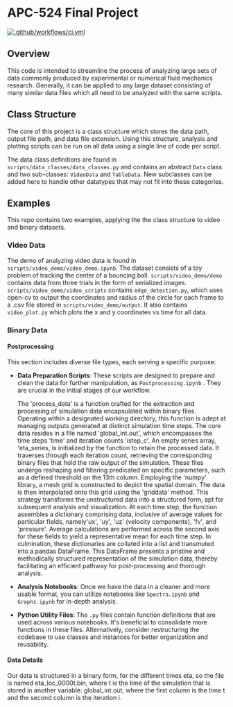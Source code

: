 # APC-524 Final Project

[![.github/workflows/ci.yml](https://github.com/clmartinblanc/APC-524/actions/workflows/ci.yml/badge.svg)](https://github.com/clmartinblanc/APC-524/actions/workflows/ci.yml)

## Overview

This code is intended to streamline the process of analyzing large sets of data commonly produced by experimental or numerical fluid mechanics research. Generally, it can be applied to any large dataset consisting of many similar data files which all need to be analyzed with the same scripts.

## Class Structure

The core of this project is a class structure which stores the data path, output file path, and data file extension. Using this structure, analysis and plotting scripts can be run on all data using a single line of code per script.

The data class definitions are found in `scripts/data_classes/data_classes.py` and contains an abstract `Data` class and two sub-classes: `VideoData` and `TableData`. New subclasses can be added here to handle other datatypes that may not fit into these categories.

## Examples

This repo contains two examples, applying the the class structure to video and binary datasets.

### Video Data
 The demo of analyzing video data is found in `scripts/video_demo/video_demo.ipynb`. The dataset consists of a toy problem of tracking the center of a bouncing ball. `scripts/video_demo/demo` contains data from three trials in the form of serialized images. `scripts/video_demo/video_scripts` contains `edge_detection.py`, which uses open-cv to output the coordinates and radius of the circle for each frame to a .csv file stored in `scripts/video_demo/output`. It also contains `video_plot.py` which plots the x and y coordinates vs time for all data.

### Binary Data
#### Postprocessing

This section includes diverse file types, each serving a specific purpose:

- **Data Preparation Scripts**: These scripts are designed to prepare and clean the data for further manipulation, as `Postprocessing.ipynb` . They are crucial in the initial stages of our workflow.

  The 'process_data' is a function crafted for the extraction and processing of simulation data encapsulated within binary files. Operating within a designated working directory, this function is adept at managing outputs generated at distinct simulation time steps. The core data resides in a file named 'global_int.out', which encompasses the time steps 'time' and iteration counts 'istep_c'. An empty series array, 'eta_series, is initialized by the function to retain the processed data. It traverses through each iteration count, retrieving the corresponding binary files that hold the raw output of the simulation. These files undergo reshaping and filtering predicated on specific parameters, such as a defined threshold on the 13th column. Employing the 'numpy' library, a mesh grid is constructed to depict the spatial domain. The data is then interpolated onto this grid using the 'griddata' method. This strategy transforms the unstructured data into a structured form, apt for subsequent analysis and visualization. At each time step, the function assembles a dictionary comprising data, inclusive of average values for particular fields, namely'ux', 'uy', 'uz' (velocity components), 'fv', and 'pressure'. Average calculations are performed across the second axis for these fields to yield a representative mean for each time step. In culmination, these dictionaries are collated into a list and transmuted into a pandas DataFrame. This DataFrame presents a pristine and methodically structured representation of the simulation data, thereby facilitating an efficient pathway for post-processing and thorough analysis.

- **Analysis Notebooks**: Once we have the data in a cleaner and more usable format, you can utilize notebooks like `Spectra.ipynb` and `Graphs.ipynb` for in-depth analysis.

- **Python Utility Files**: The `.py` files contain function definitions that are used across various notebooks. It's beneficial to consolidate more functions in these files. Alternatively, consider restructuring the codebase to use classes and instances for better organization and reusability.


#### Data Details


Our data is structured in a binary form, for the different times eta, so the file is named eta_loc_0000t.bin, where t is the time of the simulation that is stored in another variable: global_int.out, where the first column is the time t and the second column is the iteration i.


